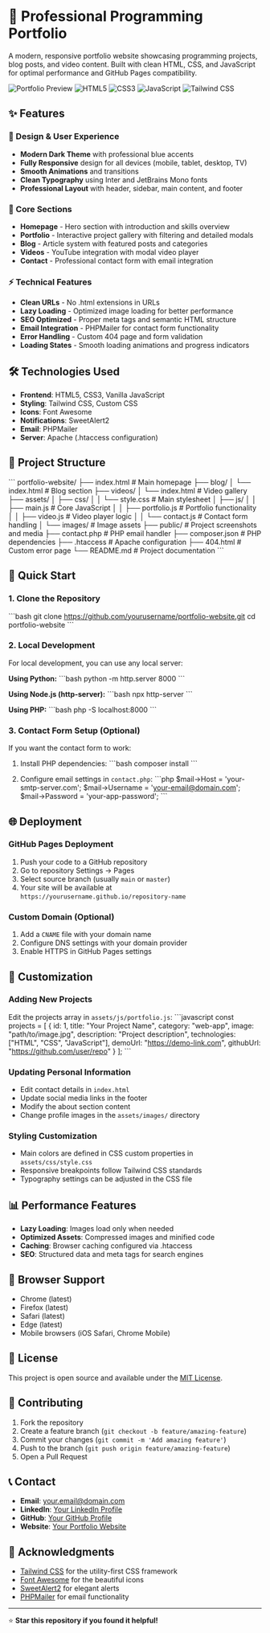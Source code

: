 # 🚀 Professional Programming Portfolio

A modern, responsive portfolio website showcasing programming projects, blog posts, and video content. Built with clean HTML, CSS, and JavaScript for optimal performance and GitHub Pages compatibility.

![Portfolio Preview](https://img.shields.io/badge/Status-Live-brightgreen) ![HTML5](https://img.shields.io/badge/HTML5-E34F26?logo=html5&logoColor=white) ![CSS3](https://img.shields.io/badge/CSS3-1572B6?logo=css3&logoColor=white) ![JavaScript](https://img.shields.io/badge/JavaScript-F7DF1E?logo=javascript&logoColor=black) ![Tailwind CSS](https://img.shields.io/badge/Tailwind_CSS-38B2AC?logo=tailwind-css&logoColor=white)

## ✨ Features

### 🎨 Design & User Experience
- **Modern Dark Theme** with professional blue accents
- **Fully Responsive** design for all devices (mobile, tablet, desktop, TV)
- **Smooth Animations** and transitions
- **Clean Typography** using Inter and JetBrains Mono fonts
- **Professional Layout** with header, sidebar, main content, and footer

### 📱 Core Sections
- **Homepage** - Hero section with introduction and skills overview
- **Portfolio** - Interactive project gallery with filtering and detailed modals
- **Blog** - Article system with featured posts and categories
- **Videos** - YouTube integration with modal video player
- **Contact** - Professional contact form with email integration

### ⚡ Technical Features
- **Clean URLs** - No .html extensions in URLs
- **Lazy Loading** - Optimized image loading for better performance
- **SEO Optimized** - Proper meta tags and semantic HTML structure
- **Email Integration** - PHPMailer for contact form functionality
- **Error Handling** - Custom 404 page and form validation
- **Loading States** - Smooth loading animations and progress indicators

## 🛠️ Technologies Used

- **Frontend**: HTML5, CSS3, Vanilla JavaScript
- **Styling**: Tailwind CSS, Custom CSS
- **Icons**: Font Awesome
- **Notifications**: SweetAlert2
- **Email**: PHPMailer
- **Server**: Apache (.htaccess configuration)

## 📁 Project Structure

\`\`\`
portfolio-website/
├── index.html              # Main homepage
├── blog/
│   └── index.html          # Blog section
├── videos/
│   └── index.html          # Video gallery
├── assets/
│   ├── css/
│   │   └── style.css       # Main stylesheet
│   ├── js/
│   │   ├── main.js         # Core JavaScript
│   │   ├── portfolio.js    # Portfolio functionality
│   │   ├── video.js        # Video player logic
│   │   └── contact.js      # Contact form handling
│   └── images/             # Image assets
├── public/                 # Project screenshots and media
├── contact.php             # PHP email handler
├── composer.json           # PHP dependencies
├── .htaccess              # Apache configuration
├── 404.html               # Custom error page
└── README.md              # Project documentation
\`\`\`

## 🚀 Quick Start

### 1. Clone the Repository
\`\`\`bash
git clone https://github.com/yourusername/portfolio-website.git
cd portfolio-website
\`\`\`

### 2. Local Development
For local development, you can use any local server:

**Using Python:**
\`\`\`bash
python -m http.server 8000
\`\`\`

**Using Node.js (http-server):**
\`\`\`bash
npx http-server
\`\`\`

**Using PHP:**
\`\`\`bash
php -S localhost:8000
\`\`\`

### 3. Contact Form Setup (Optional)
If you want the contact form to work:

1. Install PHP dependencies:
\`\`\`bash
composer install
\`\`\`

2. Configure email settings in `contact.php`:
\`\`\`php
$mail->Host = 'your-smtp-server.com';
$mail->Username = 'your-email@domain.com';
$mail->Password = 'your-app-password';
\`\`\`

## 🌐 Deployment

### GitHub Pages Deployment
1. Push your code to a GitHub repository
2. Go to repository Settings → Pages
3. Select source branch (usually `main` or `master`)
4. Your site will be available at `https://yourusername.github.io/repository-name`

### Custom Domain (Optional)
1. Add a `CNAME` file with your domain name
2. Configure DNS settings with your domain provider
3. Enable HTTPS in GitHub Pages settings

## 🎯 Customization

### Adding New Projects
Edit the projects array in `assets/js/portfolio.js`:
\`\`\`javascript
const projects = [
    {
        id: 1,
        title: "Your Project Name",
        category: "web-app",
        image: "path/to/image.jpg",
        description: "Project description",
        technologies: ["HTML", "CSS", "JavaScript"],
        demoUrl: "https://demo-link.com",
        githubUrl: "https://github.com/user/repo"
    }
];
\`\`\`

### Updating Personal Information
- Edit contact details in `index.html`
- Update social media links in the footer
- Modify the about section content
- Change profile images in the `assets/images/` directory

### Styling Customization
- Main colors are defined in CSS custom properties in `assets/css/style.css`
- Responsive breakpoints follow Tailwind CSS standards
- Typography settings can be adjusted in the CSS file

## 📊 Performance Features

- **Lazy Loading**: Images load only when needed
- **Optimized Assets**: Compressed images and minified code
- **Caching**: Browser caching configured via .htaccess
- **SEO**: Structured data and meta tags for search engines

## 🔧 Browser Support

- Chrome (latest)
- Firefox (latest)
- Safari (latest)
- Edge (latest)
- Mobile browsers (iOS Safari, Chrome Mobile)

## 📝 License

This project is open source and available under the [MIT License](LICENSE).

## 🤝 Contributing

1. Fork the repository
2. Create a feature branch (`git checkout -b feature/amazing-feature`)
3. Commit your changes (`git commit -m 'Add amazing feature'`)
4. Push to the branch (`git push origin feature/amazing-feature`)
5. Open a Pull Request

## 📞 Contact

- **Email**: your.email@domain.com
- **LinkedIn**: [Your LinkedIn Profile](https://linkedin.com/in/yourprofile)
- **GitHub**: [Your GitHub Profile](https://github.com/yourusername)
- **Website**: [Your Portfolio Website](https://yourusername.github.io/portfolio-website)

## 🙏 Acknowledgments

- [Tailwind CSS](https://tailwindcss.com/) for the utility-first CSS framework
- [Font Awesome](https://fontawesome.com/) for the beautiful icons
- [SweetAlert2](https://sweetalert2.github.io/) for elegant alerts
- [PHPMailer](https://github.com/PHPMailer/PHPMailer) for email functionality

---

⭐ **Star this repository if you found it helpful!**
